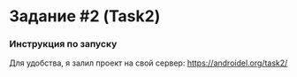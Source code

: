 # Задание #2 (Task2)

### Инструкция по запуску
Для удобства, я залил проект на свой сервер: https://androidel.org/task2/
